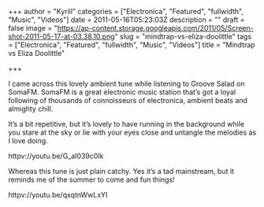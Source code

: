+++
author = "Kyrill"
categories = ["Electronica", "Featured", "fullwidth", "Music", "Videos"]
date = 2011-05-16T05:23:03Z
description = ""
draft = false
image = "https://ap-content.storage.googleapis.com/2011/05/Screen-shot-2011-05-17-at-03.38.10.png"
slug = "mindtrap-vs-eliza-doolittle"
tags = ["Electronica", "Featured", "fullwidth", "Music", "Videos"]
title = "Mindtrap vs Eliza Doolittle"

+++


I came across this lovely ambient tune while listening to Groove Salad on SomaFM. SomaFM is a great electronic music station that’s got a loyal following of thousands of connoisseurs of electronica, ambient beats and almighty chill.

It’s a bit repetitive, but it’s lovely to have running in the background while you stare at the sky or lie with your eyes close and untangle the melodies as I love doing.

httpv://youtu.be/G_aI039c0Ik

Whereas this tune is just plain catchy. Yes it’s a tad mainstream, but it reminds me of the summer to come and fun things!

httpv://youtu.be/qxqtnWwLxYI


